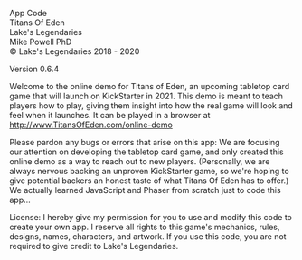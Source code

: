 App Code  
Titans Of Eden  
Lake's Legendaries  
Mike Powell PhD  
© Lake's Legendaries 2018 - 2020  
  
Version 0.6.4  
  
Welcome to the online demo for Titans of Eden, an upcoming tabletop card game that will launch on KickStarter in 2021. This demo is meant to teach players how to play, giving them insight into how the real game will look and feel when it launches. It can be played in a browser at http://www.TitansOfEden.com/online-demo  
  
Please pardon any bugs or errors that arise on this app: We are focusing our attention on developing the tabletop card game, and only created this online demo as a way to reach out to new players. (Personally, we are always nervous backing an unproven KickStarter game, so we're hoping to give potential backers an honest taste of what Titans Of Eden has to offer.) We actually learned JavaScript and Phaser from scratch just to code this app...  
  
License: I hereby give my permission for you to use and modify this code to create your own app. I reserve all rights to this game's mechanics, rules, designs, names, characters, and artwork. If you use this code, you are not required to give credit to Lake's Legendaries.  